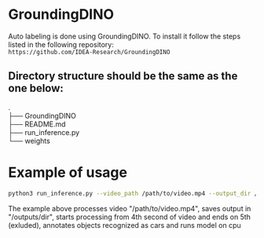 # GroundingDINO
Auto labeling is done using GroundingDINO. To install it follow the steps listed in the following repository: \
`https://github.com/IDEA-Research/GroundingDINO`



## Directory structure should be the same as the one below:
.\
├── GroundingDINO \
├── README.md \
├── run_inference.py \
└── weights

# Example of usage

```bash
python3 run_inference.py --video_path /path/to/video.mp4 --output_dir /outputs/dir --start_sec 4 --end_sec 5 --text_prompt car --cpu_only
```

The example above processes video "/path/to/video.mp4", saves output in "/outputs/dir", starts processing from 4th second of video and ends on 5th (exluded), annotates objects recognized as cars and runs model on cpu